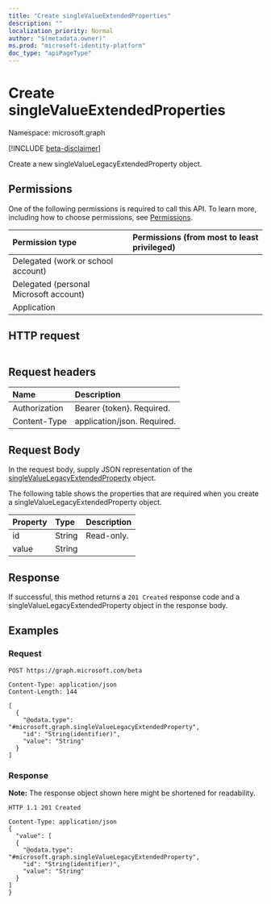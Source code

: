 ```yaml
---
title: "Create singleValueExtendedProperties"
description: ""
localization_priority: Normal
author: "$(metadata.owner)"
ms.prod: "microsoft-identity-platform"
doc_type: "apiPageType"
---
```


# Create singleValueExtendedProperties

Namespace: microsoft.graph

[!INCLUDE [beta-disclaimer](../../includes/beta-disclaimer.md)]

Create a new singleValueLegacyExtendedProperty object.

## Permissions

One of the following permissions is required to call this API. To learn more, including how to choose permissions, see [Permissions](/graph/permissions-reference).

| Permission type                        | Permissions (from most to least privileged) |
| :------------------------------------- | :------------------------------------------ |
| Delegated (work or school account)     |                                             |
| Delegated (personal Microsoft account) |                                             |
| Application                            |                                             |

## HTTP request

<!-- {
  "blockType": "ignored"
}
-->

```http

```

## Request headers

| Name          | Description                 |
| :------------ | :-------------------------- |
| Authorization | Bearer {token}. Required.   |
| Content-Type  | application/json. Required. |

## Request Body

In the request body, supply JSON representation of the [singleValueLegacyExtendedProperty](../resources/-singlevaluelegacyextendedproperty.md) object.

<!-- Actions and Functions -->

<!-- CRUD Methods -->

The following table shows the properties that are required when you create a singleValueLegacyExtendedProperty object.

| Property | Type   | Description |
| :------- | :----- | :---------- |
| id       | String | Read-only.  |
| value    | String |             |

## Response

If successful, this method returns a `201 Created` response code and a singleValueLegacyExtendedProperty object in the response body.

## Examples

### Request

<!-- {
  "blockType": "request",
  "name": "create_singlevalueextendedproperties"
}
-->

```http
POST https://graph.microsoft.com/beta

Content-Type: application/json
Content-Length: 144

[
  {
    "@odata.type": "#microsoft.graph.singleValueLegacyExtendedProperty",
    "id": "String(identifier)",
    "value": "String"
  }
]

```

### Response

**Note:** The response object shown here might be shortened for readability.

<!-- {
  "blockType": "response",
  "truncated": true,
  "@odata.type": "$(this.ReturnTypeFullName)"
}
-->

```http
HTTP 1.1 201 Created

Content-Type: application/json
{
  "value": [
  {
    "@odata.type": "#microsoft.graph.singleValueLegacyExtendedProperty",
    "id": "String(identifier)",
    "value": "String"
  }
]
}

```
